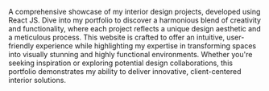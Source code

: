 A comprehensive showcase of my interior design projects, developed using React JS. Dive into my portfolio to discover a harmonious blend of creativity and functionality, where each project reflects a unique design aesthetic and a meticulous process. This website is crafted to offer an intuitive, user-friendly experience while highlighting my expertise in transforming spaces into visually stunning and highly functional environments. Whether you're seeking inspiration or exploring potential design collaborations, this portfolio demonstrates my ability to deliver innovative, client-centered interior solutions.
